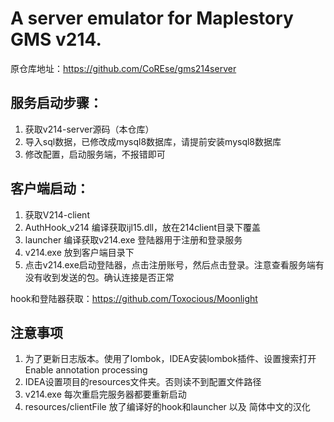 # A server emulator for Maplestory GMS v214.

原仓库地址：https://github.com/CoREse/gms214server


## 服务启动步骤：
1. 获取v214-server源码（本仓库）
2. 导入sql数据，已修改成mysql8数据库，请提前安装mysql8数据库
3. 修改配置，启动服务端，不报错即可

## 客户端启动：
1. 获取V214-client
2. AuthHook_v214 编译获取ijl15.dll，放在214client目录下覆盖 
3. launcher 编译获取v214.exe  登陆器用于注册和登录服务
4. v214.exe 放到客户端目录下
5. 点击v214.exe启动登陆器，点击注册账号，然后点击登录。注意查看服务端有没有收到发送的包。确认连接是否正常


hook和登陆器获取：https://github.com/Toxocious/Moonlight


## 注意事项
1. 为了更新日志版本。使用了lombok，IDEA安装lombok插件、设置搜索打开 Enable annotation processing
2. IDEA设置项目的resources文件夹。否则读不到配置文件路径
3. v214.exe 每次重启完服务器都要重新启动
4. resources/clientFile 放了编译好的hook和launcher 以及 简体中文的汉化